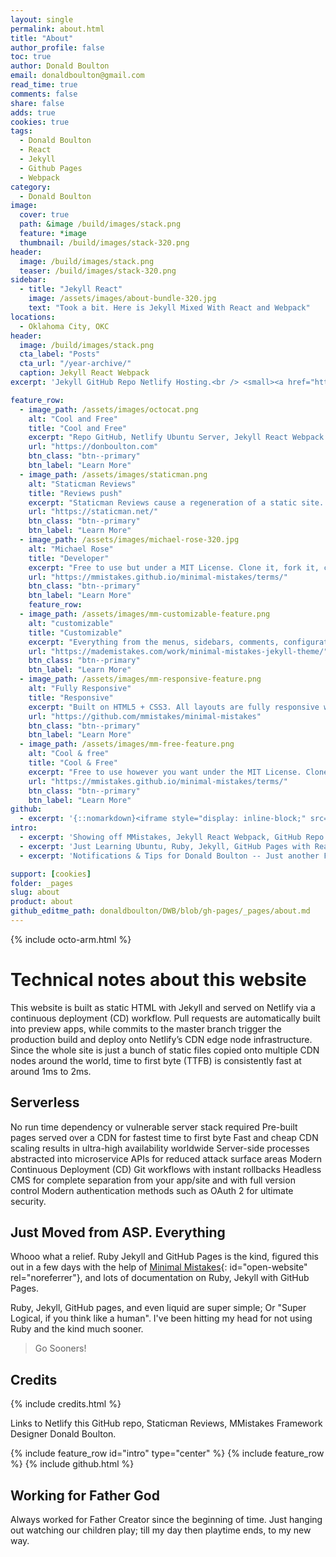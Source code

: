 ```yaml
---
layout: single
permalink: about.html
title: "About"
author_profile: false
toc: true
author: Donald Boulton
email: donaldboulton@gmail.com
read_time: true
comments: false
share: false
adds: true
cookies: true
tags: 
  - Donald Boulton
  - React
  - Jekyll
  - Github Pages
  - Webpack
category:
  - Donald Boulton
image:
  cover: true
  path: &image /build/images/stack.png
  feature: *image
  thumbnail: /build/images/stack-320.png
header:
  image: /build/images/stack.png
  teaser: /build/images/stack-320.png
sidebar:
  - title: "Jekyll React"
    image: /assets/images/about-bundle-320.jpg
    text: "Took a bit. Here is Jekyll Mixed With React and Webpack"
locations: 
  - Oklahoma City, OKC
header:
  image: /build/images/stack.png
  cta_label: "Posts"
  cta_url: "/year-archive/"
  caption: Jekyll React Webpack
excerpt: 'Jekyll GitHub Repo Netlify Hosting.<br /> <small><a href="https://donboulton.com">Donald Boulton at donboulton.com</a></small><br /><br /> {::nomarkdown}<iframe style="display: inline-block;" src="https://ghbtns.com/github-btn.html?user=donaldboulton&repo=DWB&type=star&count=true&size=large" frameborder="0" scrolling="0" width="160px" height="30px"></iframe> <iframe style="display: inline-block;" src="https://ghbtns.com/github-btn.html?user=donaldboulton&repo=DWB&type=fork&count=true&size=large" frameborder="0" scrolling="0" width="158px" height="30px"></iframe>{:/nomarkdown}'

feature_row:
  - image_path: /assets/images/octocat.png
    alt: "Cool and Free"
    title: "Cool and Free"
    excerpt: "Repo GitHub, Netlify Ubuntu Server, Jekyll React Webpack Node, Docker Build."
    url: "https://donboulton.com"
    btn_class: "btn--primary"
    btn_label: "Learn More"
  - image_path: /assets/images/staticman.png
    alt: "Staticman Reviews"
    title: "Reviews push"
    excerpt: "Staticman Reviews cause a regeneration of a static site. Good for Remote Work."
    url: "https://staticman.net/"
    btn_class: "btn--primary"
    btn_label: "Learn More"
  - image_path: /assets/images/michael-rose-320.jpg
    alt: "Michael Rose"
    title: "Developer"
    excerpt: "Free to use but under a MIT License. Clone it, fork it, customize it, whatever!"
    url: "https://mmistakes.github.io/minimal-mistakes/terms/"
    btn_class: "btn--primary"
    btn_label: "Learn More"
    feature_row:
  - image_path: /assets/images/mm-customizable-feature.png
    alt: "customizable"
    title: "Customizable"
    excerpt: "Everything from the menus, sidebars, comments, configurations in site YAML."
    url: "https://mademistakes.com/work/minimal-mistakes-jekyll-theme/"
    btn_class: "btn--primary"
    btn_label: "Learn More"
  - image_path: /assets/images/mm-responsive-feature.png
    alt: "Fully Responsive"
    title: "Responsive"
    excerpt: "Built on HTML5 + CSS3. All layouts are fully responsive with helpers to augment your content."
    url: "https://github.com/mmistakes/minimal-mistakes"
    btn_class: "btn--primary"
    btn_label: "Learn More"
  - image_path: /assets/images/mm-free-feature.png
    alt: "Cool & free"
    title: "Cool & Free"
    excerpt: "Free to use however you want under the MIT License. Clone it, fork it, customize it, whatever!"
    url: "https://mmistakes.github.io/minimal-mistakes/terms/"
    btn_class: "btn--primary"
    btn_label: "Learn More"
github:
  - excerpt: '{::nomarkdown}<iframe style="display: inline-block;" src="https://ghbtns.com/github-btn.html?user=donaldboulton&repo=DWB&type=star&count=true&size=large" frameborder="0" scrolling="0" width="160px" height="30px"></iframe> <iframe style="display: inline-block;" src="https://ghbtns.com/github-btn.html?user=donaldboulton&repo=DWB&type=fork&count=true&size=large" frameborder="0" scrolling="0" width="158px" height="30px"></iframe>{:/nomarkdown}'
intro:
  - excerpt: 'Showing off MMistakes, Jekyll React Webpack, GitHub Repo Netlify Docker Build'
  - excerpt: 'Just Learning Ubuntu, Ruby, Jekyll, GitHub Pages with React & Webpack, see any mistakes please feel free to go to one of the post pages and comment on site issues.'
  - excerpt: 'Notifications & Tips for Donald Boulton -- Just another Front End Developer - designer of donboulton.com, bibwoe.com, mansbooks.com and publiuslogic.com'

support: [cookies]
folder: _pages
slug: about
product: about
github_editme_path: donaldboulton/DWB/blob/gh-pages/_pages/about.md
---
```


{% include octo-arm.html %}

# Technical notes about this website

This website is built as static HTML with Jekyll and served on Netlify via a continuous deployment (CD) workflow. Pull requests are automatically built into preview apps, while commits to the master branch trigger the production build and deploy onto Netlify’s CDN edge node infrastructure. Since the whole site is just a bunch of static files copied onto multiple CDN nodes around the world, time to first byte (TTFB) is consistently fast at around 1ms to 2ms.

## Serverless

No run time dependency or vulnerable server stack required
Pre-built pages served over a CDN for fastest time to first byte
Fast and cheap CDN scaling results in ultra-high availability worldwide
Server-side processes abstracted into microservice APIs for reduced attack surface areas
Modern Continuous Deployment (CD) Git workflows with instant rollbacks
Headless CMS for complete separation from your app/site and with full version control
Modern authentication methods such as OAuth 2 for ultimate security.

## Just Moved from ASP. Everything

Whooo what a relief. Ruby Jekyll and GitHub Pages is the kind, figured this out in a few days with the help of [Minimal Mistakes](https://mmistakes.github.io/minimal-mistakes/){: id="open-website" rel="noreferrer"}, and lots of documentation on Ruby, Jekyll with GitHub Pages.

Ruby, Jekyll, GitHub pages, and even liquid are super simple; Or "Super Logical, if you think like a human". I've been hitting my head for not using Ruby and the kind much sooner.

> Go Sooners!

## Credits

{% include credits.html %}

Links to Netlify this GitHub repo, Staticman Reviews, MMistakes Framework Designer Donald Boulton.

{% include feature_row id="intro" type="center" %}
{% include feature_row %}
{% include github.html %}

## Working for Father God

Always worked for Father Creator since the beginning of time. Just hanging out watching our children play; till my day then playtime ends, to my new way.
